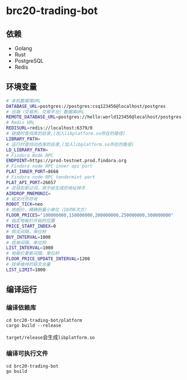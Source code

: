 # brc20-trading-bot

## 依赖
* Golang
* Rust
* PostgreSQL
* Redis

## 环境变量
```bash
# 本机数据库URL
DATABASE_URL=postgres://postgres:csq123456@localhost/postgres
# 远端（交易所、交易平台）数据库URL
REMOTE_DATABASE_URL=postgres://hello:world123456@localhost/postgres
# Redis URL
REDISURL=redis://localhost:6379/0
# 链接时查找库的目录,(加入libplatform.so所在的路径)
LIBRARY_PATH=
# 运行时查找动态库的目录,(加入libplatform.so所在的路径)
LD_LIBRARY_PATH=
# Findora Node RPC
ENDPOINT=https://prod-testnet.prod.findora.org
# Findora node RPC inner api port
PLAT_INNER_PORT=8668
# Findora node RPC tendermint port
PLAT_API_PORT=26657
# 总钱包助记词，用于给生成的地址转币
AIRDROP_MNEMONIC=
# 铭文代币符号
ROBOT_TICK=neo
# 地板价，精确到最小单位（10的6次方）
FLOOR_PRICES="100000000,150000000,200000000,250000000,300000000"
# 指定地板价开始的位置
PRICE_START_INDEX=0
# 购买间隔，单位秒
BUY_INTERVAL=1000
# 挂单间隔，单位秒
LIST_INTERVAL=1000
# 地板价更新间隔，单位秒
FLOOR_PRICE_UPDATE_INTERVAL=1200
# 挂单维持的铭文总量
LIST_LIMIT=1000
```

## 编译运行

### 编译依赖库
```
cd brc20-trading-bot/platform
cargo build --release
```
`target/release`会生成`libplatform.so`

### 编译可执行文件
```
cd brc20-trading-bot
go build
```
